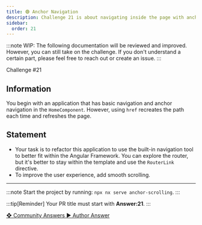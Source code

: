 ```yaml
---
title: 🟢 Anchor Navigation
description: Challenge 21 is about navigating inside the page with anchor
sidebar:
  order: 21
---
```


:::note
WIP: The following documentation will be reviewed and improved. However, you can still take on the challenge. If you don't understand a certain part, please feel free to reach out or create an issue.
:::

<div class="chip">Challenge #21</div>

## Information

You begin with an application that has basic navigation and anchor navigation in the `HomeComponent`. However, using `href` recreates the path each time and refreshes the page.

## Statement

- Your task is to refactor this application to use the built-in navigation tool to better fit within the Angular Framework. You can explore the router, but it's better to stay within the template and use the `RouterLink` directive.
- To improve the user experience, add smooth scrolling.

---

:::note
Start the project by running: `npx nx serve anchor-scrolling`.
:::

:::tip[Reminder]
Your PR title must start with <b>Answer:21</b>.
:::

<div class="article-footer">
  <a
    href="https://github.com/tomalaforge/angular-challenges/pulls?q=label%3A21+label%3Aanswer"
    alt="Anchor Navigation community solutions">
    ❖ Community Answers
  </a>
  <a
    href='https://github.com/tomalaforge/angular-challenges/pulls?q=label%3A21+label%3A'
    alt="Anchor Navigation solution author">
    ▶︎ Author Answer
  </a>
  </div>
